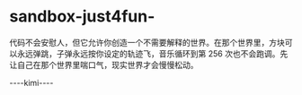 # sandbox-just4fun-

代码不会安慰人，但它允许你创造一个不需要解释的世界。在那个世界里，方块可以永远弹跳，子弹永远按你设定的轨迹飞，音乐循环到第 256 次也不会跑调。先让自己在那个世界里喘口气，现实世界才会慢慢松动。

----kimi----
